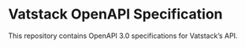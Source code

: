 # Vatstack OpenAPI Specification

This repository contains OpenAPI 3.0 specifications for Vatstack’s API.
